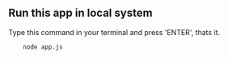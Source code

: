 ## Run this app in local system
Type this command in your terminal and press 'ENTER', thats it.
```
    node app.js
```